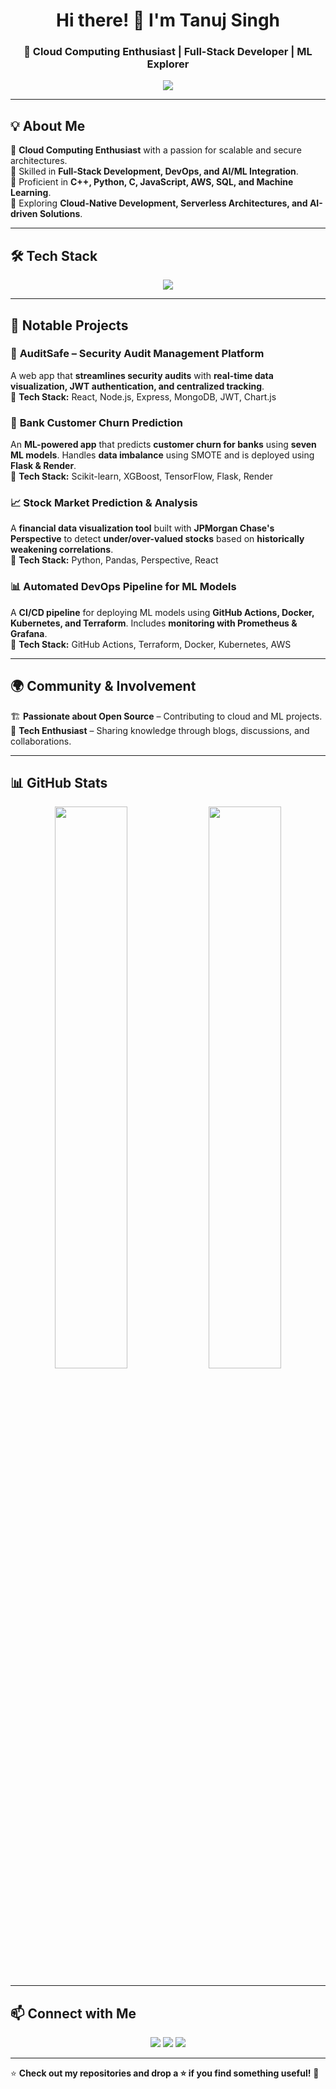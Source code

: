 <h1 align="center">Hi there! 👋 I'm Tanuj Singh </h1>
<h3 align="center">🚀 Cloud Computing Enthusiast | Full-Stack Developer | ML Explorer</h3>

<p align="center">
  <img src="https://readme-typing-svg.herokuapp.com?font=Fira+Code&weight=500&size=19&pause=1000&color=F7B42C&center=true&vCenter=true&width=600&lines=Cloud+Computing+%7C+AWS+%7C+DevOps;Machine+Learning+%7C+Software+Development;Building+Scalable+and+Optimized+Systems;Always+Learning+and+Exploring+New+Technologies!" />
</p>

---

## 💡 About Me  
🔹 **Cloud Computing Enthusiast** with a passion for scalable and secure architectures.  
🔹 Skilled in **Full-Stack Development, DevOps, and AI/ML Integration**.  
🔹 Proficient in **C++, Python, C, JavaScript, AWS, SQL, and Machine Learning**.  
🔹 Exploring **Cloud-Native Development, Serverless Architectures, and AI-driven Solutions**.  

---

## 🛠️ Tech Stack  
<p align="center">
  <img src="https://skillicons.dev/icons?i=java,cpp,python,c,javascript,aws,sql,mysql,postgres,git,docker,kubernetes,terraform,tensorflow,mongodb" />
</p>

---

## 🚀 Notable Projects  

### 🔐 **AuditSafe** – Security Audit Management Platform  
A web app that **streamlines security audits** with **real-time data visualization, JWT authentication, and centralized tracking**.  
📌 **Tech Stack:** React, Node.js, Express, MongoDB, JWT, Chart.js  

### 🤖 **Bank Customer Churn Prediction**  
An **ML-powered app** that predicts **customer churn for banks** using **seven ML models**. Handles **data imbalance** using SMOTE and is deployed using **Flask & Render**.  
📌 **Tech Stack:** Scikit-learn, XGBoost, TensorFlow, Flask, Render  

### 📈 **Stock Market Prediction & Analysis**  
A **financial data visualization tool** built with **JPMorgan Chase's Perspective** to detect **under/over-valued stocks** based on **historically weakening correlations**.  
📌 **Tech Stack:** Python, Pandas, Perspective, React  

### 📊 **Automated DevOps Pipeline for ML Models**  
A **CI/CD pipeline** for deploying ML models using **GitHub Actions, Docker, Kubernetes, and Terraform**. Includes **monitoring with Prometheus & Grafana**.  
📌 **Tech Stack:** GitHub Actions, Terraform, Docker, Kubernetes, AWS  

---

## 🌍 Community & Involvement  
🏗️ **Passionate about Open Source** – Contributing to cloud and ML projects.  
🎤 **Tech Enthusiast** – Sharing knowledge through blogs, discussions, and collaborations.  

---

## 📊 GitHub Stats  
<p align="center">
  <img width="48%" src="https://github-readme-stats.vercel.app/api?username=ts7000&show_icons=true&theme=radical" />
  <img width="48%" src="https://github-readme-streak-stats.herokuapp.com/?user=ts7000&theme=radical" />
</p>

---

## 📫 Connect with Me  
<p align="center">
  <a href="https://www.linkedin.com/in/tanuj-singh-54900718a/" target="_blank"><img src="https://img.shields.io/badge/LinkedIn-%230077B5.svg?style=for-the-badge&logo=linkedin&logoColor=white"></a>
  <a href="https://github.com/ts7000" target="_blank"><img src="https://img.shields.io/badge/GitHub-100000?style=for-the-badge&logo=github&logoColor=white"></a>
  <a href="https://x.com/tanuj_singhh" target="_blank"><img src="https://img.shields.io/badge/Twitter-%231DA1F2.svg?style=for-the-badge&logo=twitter&logoColor=white"></a>
</p>

---

⭐ **Check out my repositories and drop a ⭐ if you find something useful!** 🚀  
